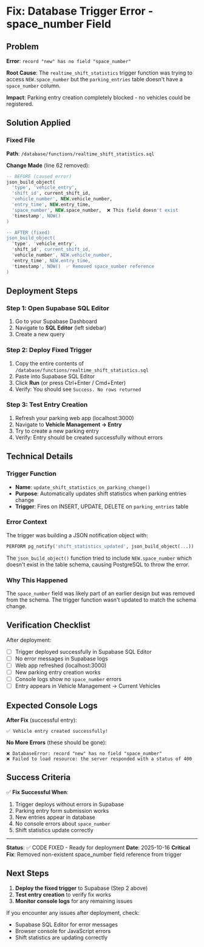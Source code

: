 # Fix: Database Trigger Error - space_number Field

## Problem

**Error**: `record "new" has no field "space_number"`

**Root Cause**: The `realtime_shift_statistics` trigger function was trying to access `NEW.space_number` but the `parking_entries` table doesn't have a `space_number` column.

**Impact**: Parking entry creation completely blocked - no vehicles could be registered.

## Solution Applied

### Fixed File
**Path**: `/database/functions/realtime_shift_statistics.sql`

**Change Made** (line 62 removed):
```sql
-- BEFORE (caused error)
json_build_object(
  'type', 'vehicle_entry',
  'shift_id', current_shift_id,
  'vehicle_number', NEW.vehicle_number,
  'entry_time', NEW.entry_time,
  'space_number', NEW.space_number,  ❌ This field doesn't exist
  'timestamp', NOW()
)

-- AFTER (fixed)
json_build_object(
  'type', 'vehicle_entry',
  'shift_id', current_shift_id,
  'vehicle_number', NEW.vehicle_number,
  'entry_time', NEW.entry_time,
  'timestamp', NOW()  ✅ Removed space_number reference
)
```

## Deployment Steps

### Step 1: Open Supabase SQL Editor
1. Go to your Supabase Dashboard
2. Navigate to **SQL Editor** (left sidebar)
3. Create a new query

### Step 2: Deploy Fixed Trigger
1. Copy the entire contents of `/database/functions/realtime_shift_statistics.sql`
2. Paste into Supabase SQL Editor
3. Click **Run** (or press Ctrl+Enter / Cmd+Enter)
4. Verify: You should see `Success. No rows returned`

### Step 3: Test Entry Creation
1. Refresh your parking web app (localhost:3000)
2. Navigate to **Vehicle Management → Entry**
3. Try to create a new parking entry
4. Verify: Entry should be created successfully without errors

## Technical Details

### Trigger Function
- **Name**: `update_shift_statistics_on_parking_change()`
- **Purpose**: Automatically updates shift statistics when parking entries change
- **Trigger**: Fires on INSERT, UPDATE, DELETE on `parking_entries` table

### Error Context
The trigger was building a JSON notification object with:
```sql
PERFORM pg_notify('shift_statistics_updated', json_build_object(...))
```

The `json_build_object()` function tried to include `NEW.space_number` which doesn't exist in the table schema, causing PostgreSQL to throw the error.

### Why This Happened
The `space_number` field was likely part of an earlier design but was removed from the schema. The trigger function wasn't updated to match the schema change.

## Verification Checklist

After deployment:

- [ ] Trigger deployed successfully in Supabase SQL Editor
- [ ] No error messages in Supabase logs
- [ ] Web app refreshed (localhost:3000)
- [ ] New parking entry creation works
- [ ] Console logs show no `space_number` errors
- [ ] Entry appears in Vehicle Management → Current Vehicles

## Expected Console Logs

**After Fix** (successful entry):
```
✅ Vehicle entry created successfully!
```

**No More Errors** (these should be gone):
```
❌ DatabaseError: record "new" has no field "space_number"
❌ Failed to load resource: the server responded with a status of 400
```

## Success Criteria

✅ **Fix Successful When**:
1. Trigger deploys without errors in Supabase
2. Parking entry form submission works
3. New entries appear in database
4. No console errors about `space_number`
5. Shift statistics update correctly

---

**Status**: ✅ CODE FIXED - Ready for deployment
**Date**: 2025-10-16
**Critical Fix**: Removed non-existent space_number field reference from trigger

## Next Steps

1. **Deploy the fixed trigger** to Supabase (Step 2 above)
2. **Test entry creation** to verify fix works
3. **Monitor console logs** for any remaining issues

If you encounter any issues after deployment, check:
- Supabase SQL Editor for error messages
- Browser console for JavaScript errors
- Shift statistics are updating correctly
